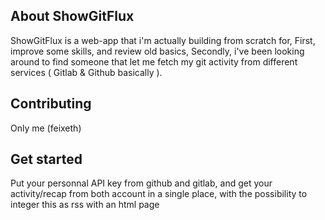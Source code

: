 
## About ShowGitFlux

ShowGitFlux is a web-app that i'm actually building from scratch for,
First, improve some skills, and review old basics,
Secondly, i've been looking around to find someone that let me fetch my git activity from different services ( Gitlab & Github basically ).


## Contributing

Only me (feixeth)


## Get started

Put your personnal API key from github and gitlab, and get your activity/recap from both account in a single place,
with the possibility to integer this as rss with an html page 